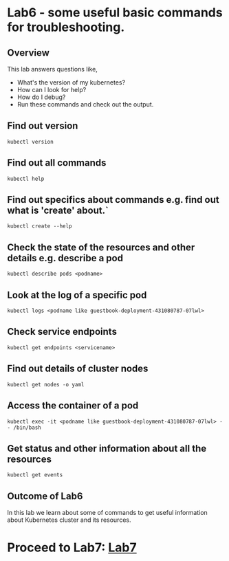 # Lab6 - some useful basic commands for troubleshooting.

## Overview
This lab answers questions like,
* What's the version of my kubernetes?
* How can I look for help?
* How do I debug?
* Run these commands and check out the output.

## Find out version
`kubectl version`

## Find out all commands
`kubectl help`

## Find out specifics about commands e.g. find out what is 'create' about.`
`kubectl create --help`

## Check the state of the resources and other details e.g. describe a pod
`kubectl describe pods <podname>`

## Look at the log of a specific pod
`kubectl logs <podname like guestbook-deployment-431080787-07lwl>`

## Check service endpoints
`kubectl get endpoints <servicename>`

## Find out details of cluster nodes
`kubectl get nodes -o yaml`

## Access the container of a pod
`kubectl exec -it <podname like guestbook-deployment-431080787-07lwl> -- /bin/bash`

## Get status and other information about all the resources
`kubectl get events`


## Outcome of Lab6
In this lab we learn about some of commands to get useful information about Kubernetes cluster and its resources.

# Proceed to Lab7: [Lab7](../Lab7/README.md)
